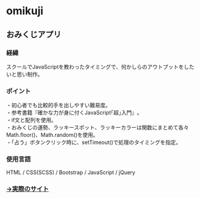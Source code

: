 # omikuji
## おみくじアプリ
### 経緯
スクールでJavaScriptを教わったタイミングで、何かしらのアウトプットをしたいと思い制作。

### ポイント
・初心者でも比較的手を出しやすい難易度。<br>
・参考書籍『確かな力が身に付くJavaScript｢超｣入門』｡<br>
・if文と配列を使用。<br>
・おみくじの運勢、ラッキースポット、ラッキーカラーは関数にまとめて各々Math.floor()、Math.random()を使用。<br>
・「占う」ボタンクリック時に、setTimeout()で処理のタイミングを指定。<br>

### 使用言語
HTML / CSS(SCSS) / Bootstrap / JavaScript / jQuery

### [→実際のサイト](https://totototosshii.github.io/omikuji/)

